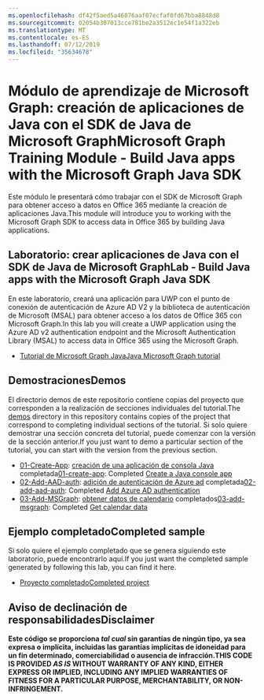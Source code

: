 ```yaml
---
ms.openlocfilehash: df42f5aed5a46076aaf07ecfaf0fd67bba8848d8
ms.sourcegitcommit: 02054b307013cce781be2a3512ec1e54f1a322eb
ms.translationtype: MT
ms.contentlocale: es-ES
ms.lasthandoff: 07/12/2019
ms.locfileid: "35634678"
---
```

# <a name="microsoft-graph-training-module---build-java-apps-with-the-microsoft-graph-java-sdk"></a><span data-ttu-id="d3984-101">Módulo de aprendizaje de Microsoft Graph: creación de aplicaciones de Java con el SDK de Java de Microsoft Graph</span><span class="sxs-lookup"><span data-stu-id="d3984-101">Microsoft Graph Training Module - Build Java apps with the Microsoft Graph Java SDK</span></span>

<span data-ttu-id="d3984-102">Este módulo le presentará cómo trabajar con el SDK de Microsoft Graph para obtener acceso a datos en Office 365 mediante la creación de aplicaciones Java.</span><span class="sxs-lookup"><span data-stu-id="d3984-102">This module will introduce you to working with the Microsoft Graph SDK to access data in Office 365 by building Java applications.</span></span>

## <a name="lab---build-java-apps-with-the-microsoft-graph-java-sdk"></a><span data-ttu-id="d3984-103">Laboratorio: crear aplicaciones de Java con el SDK de Java de Microsoft Graph</span><span class="sxs-lookup"><span data-stu-id="d3984-103">Lab - Build Java apps with the Microsoft Graph Java SDK</span></span>

<span data-ttu-id="d3984-104">En este laboratorio, creará una aplicación para UWP con el punto de conexión de autenticación de Azure AD V2 y la biblioteca de autenticación de Microsoft (MSAL) para obtener acceso a los datos de Office 365 con Microsoft Graph.</span><span class="sxs-lookup"><span data-stu-id="d3984-104">In this lab you will create a UWP application using the Azure AD v2 authentication endpoint and the Microsoft Authentication Library (MSAL) to access data in Office 365 using the Microsoft Graph.</span></span>

- [<span data-ttu-id="d3984-105">Tutorial de Microsoft Graph Java</span><span class="sxs-lookup"><span data-stu-id="d3984-105">Java Microsoft Graph tutorial</span></span>](https://docs.microsoft.com/graph/tutorials/java)

## <a name="demos"></a><span data-ttu-id="d3984-106">Demostraciones</span><span class="sxs-lookup"><span data-stu-id="d3984-106">Demos</span></span>

<span data-ttu-id="d3984-107">El [](./demos) directorio demos de este repositorio contiene copias del proyecto que corresponden a la realización de secciones individuales del tutorial.</span><span class="sxs-lookup"><span data-stu-id="d3984-107">The [demos](./demos) directory in this repository contains copies of the project that correspond to completing individual sections of the tutorial.</span></span> <span data-ttu-id="d3984-108">Si solo quiere demostrar una sección concreta del tutorial, puede comenzar con la versión de la sección anterior.</span><span class="sxs-lookup"><span data-stu-id="d3984-108">If you just want to demo a particular section of the tutorial, you can start with the version from the previous section.</span></span>

- <span data-ttu-id="d3984-109">[01-Create-App](Demos/01-create-app): [creación de una aplicación de consola Java](https://docs.microsoft.com/graph/tutorials/java?tutorial-step=1) completada</span><span class="sxs-lookup"><span data-stu-id="d3984-109">[01-create-app](Demos/01-create-app): Completed [Create a Java console app](https://docs.microsoft.com/graph/tutorials/java?tutorial-step=1)</span></span>
- <span data-ttu-id="d3984-110">[02-Add-AAD-auth](Demos/02-add-aad-auth): [adición de autenticación de Azure ad](https://docs.microsoft.com/graph/tutorials/java?tutorial-step=3) completada</span><span class="sxs-lookup"><span data-stu-id="d3984-110">[02-add-aad-auth](Demos/02-add-aad-auth): Completed [Add Azure AD authentication](https://docs.microsoft.com/graph/tutorials/java?tutorial-step=3)</span></span>
- <span data-ttu-id="d3984-111">[03-Add-MSGraph](Demos/03-add-msgraph): [obtener datos de calendario](https://docs.microsoft.com/graph/tutorials/java?tutorial-step=4) completados</span><span class="sxs-lookup"><span data-stu-id="d3984-111">[03-add-msgraph](Demos/03-add-msgraph): Completed [Get calendar data](https://docs.microsoft.com/graph/tutorials/java?tutorial-step=4)</span></span>

## <a name="completed-sample"></a><span data-ttu-id="d3984-112">Ejemplo completado</span><span class="sxs-lookup"><span data-stu-id="d3984-112">Completed sample</span></span>

<span data-ttu-id="d3984-113">Si solo quiere el ejemplo completado que se genera siguiendo este laboratorio, puede encontrarlo aquí.</span><span class="sxs-lookup"><span data-stu-id="d3984-113">If you just want the completed sample generated by following this lab, you can find it here.</span></span>

- [<span data-ttu-id="d3984-114">Proyecto completado</span><span class="sxs-lookup"><span data-stu-id="d3984-114">Completed project</span></span>](Demos/03-add-msgraph)

## <a name="disclaimer"></a><span data-ttu-id="d3984-115">Aviso de declinación de responsabilidades</span><span class="sxs-lookup"><span data-stu-id="d3984-115">Disclaimer</span></span>

<span data-ttu-id="d3984-116">**Este código se proporciona _tal cual_ sin garantías de ningún tipo, ya sea expresa o implícita, incluidas las garantías implícitas de idoneidad para un fin determinado, comerciabilidad o ausencia de infracción.**</span><span class="sxs-lookup"><span data-stu-id="d3984-116">**THIS CODE IS PROVIDED _AS IS_ WITHOUT WARRANTY OF ANY KIND, EITHER EXPRESS OR IMPLIED, INCLUDING ANY IMPLIED WARRANTIES OF FITNESS FOR A PARTICULAR PURPOSE, MERCHANTABILITY, OR NON-INFRINGEMENT.**</span></span>
